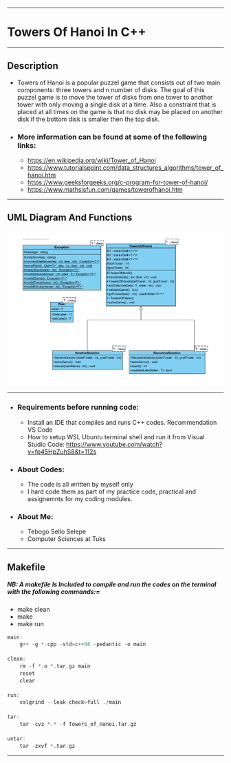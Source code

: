 ________________________________________________________________________________________
#                        Towers Of Hanoi In C++                              
________________________________________________________________________________________
## Description

- Towers of Hanoi is a popular puzzel game that consists out of two main components: three towers
and n number of disks. The goal of this puzzel game is to move the tower of disks from one tower to
another tower with only moving a single disk at a time. Also a constraint that is placed at all times
on the game is that no disk may be placed on another disk if the bottom disk is smaller then the top
disk.

- ### More information can be found at some of the following links:
  - https://en.wikipedia.org/wiki/Tower_of_Hanoi
  - https://www.tutorialspoint.com/data_structures_algorithms/tower_of_hanoi.htm
  - https://www.geeksforgeeks.org/c-program-for-tower-of-hanoi/
  - https://www.mathsisfun.com/games/towerofhanoi.htm
________________________________________________________________________________________
## UML Diagram And Functions
<img alt="UML diagram and functions" src="https://github.com/TebogoYungMercykay/Towers_Of_Hanoi----Recursion_And_STL_Stacks/blob/main/UML_Diagram.png">

________________________________________________________________________________________
- ### Requirements before running code:
    - Install an IDE that compiles and runs C++ codes. Recommendation VS Code
    - How to setup WSL Ubuntu terminal shell and run it from Visual Studio Code: https://www.youtube.com/watch?v=fp45HpZuhS8&t=112s
- ### About Codes:
    - The code is all written by myself only
    - I hard code them as part of my practice code, practical and assignemnts for my coding modules.
- ###  About Me: 
    - Tebogo Sello Selepe
    - Computer Sciences at Tuks
________________________________________________________________________________________
 ## Makefile
 ##### NB: A makefile Is Included to compile and run the codes on the terminal with the following commands:=
- make clean
- make
- make run


```C++
main:
	g++ -g *.cpp -std=c++98 -pedantic -o main

clean:
	rm -f *.o *.tar.gz main
	reset
	clear

run:
	valgrind --leak-check=full ./main

tar:
	tar -cvz *.* -f Towers_of_Hanoi.tar.gz
	
untar:
	tar -zxvf *.tar.gz
```
________________________________________________________________________________________
